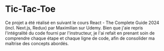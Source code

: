 # Tic-Tac-Toe

Ce projet a été réalisé en suivant le cours React - The Complete Guide 2024 (incl. Next.js, Redux) par Maximilian sur Udemy. Bien que j'aie repris l'intégralité du code fourni par l'instructeur, je l'ai refait en prenant soin de comprendre chaque étape et chaque ligne de code, afin de consolider ma maîtrise des concepts abordés.
